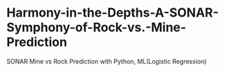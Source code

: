 # Harmony-in-the-Depths-A-SONAR-Symphony-of-Rock-vs.-Mine-Prediction
SONAR Mine vs Rock Prediction with Python, ML(Logistic Regression)

